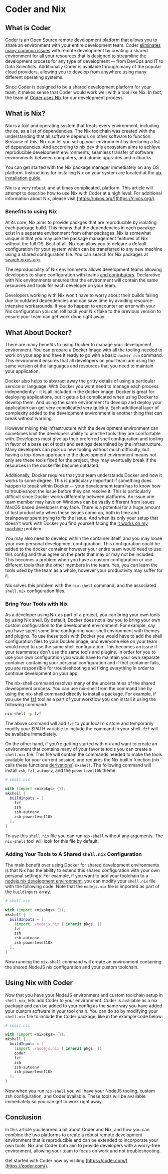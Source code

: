 # Coder and Nix

## What is Coder

[Coder](https://coder.com) is an Open Source remote development platform that allows you to share an environment with your entire development team. Coder [eliminates many common issues](https://coder.com/why) with remote development by creating a shared environment for all your resources that is designed to streamline the development process for any type of development -- from DevOps and IT to Data Scientists. Additionally Coder is available through many of the popular cloud providers, allowing you to develop from anywhere using many different operating systems. 

Since Coder is designed to be a shared development platform for your team, it makes sense that Coder would work well with a tool like Nix. In fact, the team at [Coder uses Nix](https://coder.com/docs/v2/latest/CONTRIBUTING#requirements) for our development process 

## What is Nix?

Nix is a tool and operating system that treats every environment, including the os, as a list of dependencies. The Nix toolchain was created with the understanding that all software depends on other software to function. Because of this, Nix can let you set up your environment by declaring a list of dependencies. And according to [nix.dev](https://nix.dev/) this ecosystem aims to achieve reproducible development environments, seamless transfer of software environments between computers, and atomic upgrades and rollbacks. 

You can get started with the Nix package manager immediately on any OS platform. Instructions for installing Nix on your system are located at the [nix installation guide](https://nixos.org/download.html). 

Nix is a very robust, and at times complicated, platform. This article will attempt to describe how to use Nix with Coder at a high level. For additional information about Nix, please visit [https://nixos.org/](https://nixos.org/). 

### Benefits to using Nix

At its core, Nix aims to provide packges that are reproducible by isolating each package build. This means that the dependencies in each pacakge exist in a separate environment from other packages. Nix is somewhat unique in that you may use the package management features of Nix without the full OS. Best of all, Nix can allow you to delcare a default configuration for your system which can be transferred to any new machine using a shared configuration file. You can search for Nix packages at [search.nixos.org](https://search.nixos.org/).

The reproducibility of Nix environments allows development teams allowing developers to share configuration with teams [and contributors](https://coder.com/docs/v2/latest/CONTRIBUTING#requirements). Declarative with Nix environments ensures that the environment will contain the same resources and tools for each developer on your team. 

Developers working with Nix won't have to worry about their builds failing due to outdated dependencies and can save time by avoiding resource-intensive workarounds. If you do happen to encounter an error with your Nix configuration you can roll back your Nix flake to the previous version to ensure your team can get work done right away. 

## What About Docker?

There are many benefits to using Docker to manage your development environment. You can prepare a Docker image with all the tooling needed to work on your app and have it ready to go with a basic `docker run` command. This environment ensures that all developers on your team are using the same version of the languages and resources that you need to maintain your application. 

Docker also helps to abstract away the gritty details of using a particular service or language. With Docker you wont need to manage each process independently - it is all included in the docker image. Docker is great for deploying applications, but it gets a bit complicated when using Docker to develop them. And using the same environment to develop and deploy your application can get very complicated very quickly. Each additional layer of complexity added to the development environment is another thing that can break without warning. 

However mixing this infrastructure with the development environment can sometimes limit the  developers ability to use the tools they are comfortable with. Developers must give up their preferred shell configuration and tooling in favor of a base set of tools and settings determined by the infrastructure. Many developers can pick up new tooling without much difficulty, but having a top-down approach to the development environment means not only are these tools fixed for the project, they may eventually break if the resources in the dockerfile become outdated. 

Additionally, Docker requires that your team understands Docker and how it works to some degree. This is particularly important if something does happen to break within Docker -- your development team has to know how to troubleshoot the issue before they can resolve it. This is particularly difficult since Docker works differently between platforms. An issue one team member may have on Windows can be vastly different from issues MacOS based developers may face. There is a potential for a huge amount of lost productivity when these issues come up, both in time and brainpower spent trying to fix the issue. And when its only your setup that doesn't work with Docker you find yourself facing the [it works on my machine](https://coder.com/blog/it-s-works-on-my-machine-explained) problem. 

You may also need to develop within the container itself, and you may loose your own personal development configuration. This configuration could be added to the docker container however your entire team would need to use this config and thus agree on the parts that may or may not be included. This becomes a problem when you have a custom configuration or use different tools than the other members in the team. Yes, you can learn the tools used by the team as a whole, however your productivity may suffer for it. 

Nix solves this problem with the `nix-shell` command, and the associated `shell.nix` configuration files. 

### Bring Your Tools with Nix

As a developer using Nix as part of a project, you can bring your own tools by using Nix shell. By default, Docker does not allow you to bring your own custom configuration to the development environment. For example, say you have spent some time configuring your shell environment with themes and plugins. To use these tools with Docker you would have to add the shell configuration files to your Docker image, and everyone else on your team would need to use the same shell configuration. This becomes an issue if your teammates don't use the same tools and plugins. In order for you to use your own configuration you would have to maintain your own separate container containing your personal configuration and if that container fails, you are responsible for troubleshooting and fixing everything in order to continue development on your app. 

The nix-shell command resolves many of the uncertainties of the shared development process. You can use nix-shell from the command line by using the nix-shell command directly to install a package. For example, if you use the [fzf](https://github.com/junegunn/fzf) tool as a part of your workflow you can install it using the following command:

```bash
nix-shell -p fzf

```

The above command will add `fzf` to your local nix store and temporarily modify your $PATH variable to include the command in your shell. `fzf` will be available immediately. 

On the other hand, if you're getting started with nix and want to create an environment that contains many of your favorite tools you can create a `shell.nix` file. This file will contain the commands needed to make the tools available for your current session, and requires the Nix builtin function (nix calls these functions [derivations](https://nixos.org/manual/nix/stable/language/derivations.html)) `mkshell`. The following command will install `zsh`, `fzf`, `autoenv`, and the `powerlevel10k` theme.

```nix
# shell.nix

with (import <nixpkgs> {});
mkshell {
  buildInputs = [
    fzf
    zsh
    zsh-autoenv
    zsh-powerlevel10k
  ];
}
```

To use this `shell.nix` file you can run `nix-shell` without any arguments. The `nix-shell` tool will look for this file by default. 

### Adding Your Tools to A Shared `shell.nix` Configuration

The main benefit over using Docker for shared development environments is that Nix has the ability to extend this shared configuration with your own personal settings. For example, if you want to add your toolchain to a [nodejs.nix development environment](https://github.com/NixOS/nixpkgs/blob/master/pkgs/development/web/nodejs/nodejs.nix), you can modify your `shell.nix` file with the following code. Note that the `nodejs.nix` file is imported as part of the `buildInputs` array.

```nix
# shell.nix

with (import <nixpkgs> {});
mkshell {
  buildInputs = [
    (import ./nodejs.nix { inherit pkgs; })
    fzf
    zsh
    zsh-autoenv
    zsh-powerlevel10k
  ];
}
```

Now running the `nix-shell` command will create an environment containing the shared NodeJS nix configuration and your custom toolchain. 

## Using Nix with Coder

Now that you have your NodeJS environment and custom toolchain setup in `shell.nix`, lets add Coder to your environment. Coder is available as a nix package and can be added to your config as the same way you have added your custom software in your tool chain. You can do so by modifying your `shell.nix` file to include the Coder package, like in the example code below:

```nix
# shell.nix

with (import <nixpkgs> {});
mkshell {
  buildInputs = [
    (import ./nodejs.nix { inherit pkgs; })
    coder
    fzf
    zsh
    zsh-autoenv
    zsh-powerlevel10k
  ];
}
```

Now when you run `nix-shell` you will have your NodeJS tooling, custom zsh configuration, and Coder available. These tools will be available immediately so you can get to work right away. 

## Conclusion

In this article you learned a bit about Coder and Nix, and how you can combine the two platforms to create a robust remote development environment that is reproducible and can be extended to incorporate your own tools. Nix and Coder both aim to provide developers with a worry-free environment, allowing your team to focus on work and not troubleshooting. 

Get started with Coder now by visiting [https://coder.com/](https://coder.com/).